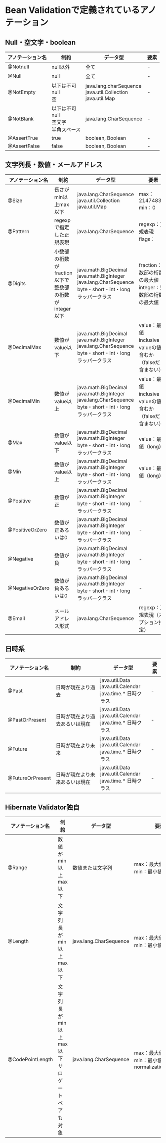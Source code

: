 # Bean Validationで定義されているアノテーション

## Null・空文字・boolean
|アノテーション名|制約|データ型|要素|
|---|---|---|---|
|@Notnull|null以外|全て|-|
|@Null|null|全て|-|
|@NotEmpty|以下は不可 <br> null <br> 空|java.lang.charSequence <br> java.util.Collection <br> java.util.Map|-|
|@NotBlank|以下は不可 <br> null <br> 空文字 <br> 半角スペース|java.lang.CharSequence|-|
|@AssertTrue|true|boolean, Boolean|-|
|@AssertFalse|false|boolean, Boolean|-|


## 文字列長・数値・メールアドレス
|アノテーション名|制約|データ型|要素|
|---|---|---|---|
|@Size|長さがmin以上max以下|java.lang.CharSequence <br> java.util.Collection <br> java.util.Map|max：214748364 <br> min：0|
|@Pattern|regexpで指定した正規表現|java.lang.CharSequence|regexp：正規表現 <br> flags：|
|@Digits|小数部の桁数がfraction以下で整数部の桁数がinteger以下|java.math.BigDecimal <br> java.math.BigInteger <br> java.lang.CharSequence <br> byte・short・int・long <br> ラッパークラス|fraction：小数部の桁数の最大値 <br> integer：整数部の桁数の最大値|
|@DecimalMax|数値がvalue以下|java.math.BigDecimal <br> java.math.BigInteger <br> java.lang.CharSequence <br> byte・short・int・long <br> ラッパークラス|value：最大値 <br> inclusive：valueの値を含むか（falseだと含まない）|
|@DecimalMin|数値がvalue以上|java.math.BigDecimal <br> java.math.BigInteger <br> java.lang.CharSequence <br> byte・short・int・long <br> ラッパークラス|value：最小値 <br> inclusive：valueの値を含むか（falseだと含まない）|
|@Max|数値がvalue以下|java.math.BigDecimal <br> java.math.BigInteger <br> byte・short・int・long <br> ラッパークラス|value：最大値（long）|
|@Min|数値がvalue以上|java.math.BigDecimal <br> java.math.BigInteger <br> byte・short・int・long <br> ラッパークラス|value：最小値（long）|
|@Positive|数値が正|java.math.BigDecimal <br> java.math.BigInteger <br> byte・short・int・long <br> ラッパークラス|-|
|@PositiveOrZero|数値が正あるいは0|java.math.BigDecimal <br> java.math.BigInteger <br> byte・short・int・long <br> ラッパークラス|-|
|@Negative|数値が負|java.math.BigDecimal <br> java.math.BigInteger <br> byte・short・int・long <br> ラッパークラス|-|
|@NegativeOrZero|数値が負あるいは0|java.math.BigDecimal <br> java.math.BigInteger <br> byte・short・int・long <br> ラッパークラス|-|
|@Email|メールアドレス形式|java.lang.CharSequence|regexp：正規表現（オプション指定）|

## 日時系
|アノテーション名|制約|データ型|要素|
|---|---|---|---|
|@Past|日時が現在より過去|java.util.Data <br> java.util.Calendar <br> java.time.* 日時クラス|-|
|@PastOrPresent|日時が現在より過去あるいは現在|java.util.Data <br> java.util.Calendar <br> java.time.* 日時クラス|-|
|@Future|日時が現在より未来|java.util.Data <br> java.util.Calendar <br> java.time.* 日時クラス|-|
|@FutureOrPresent|日時が現在より未来あるいは現在|java.util.Data <br> java.util.Calendar <br> java.time.* 日時クラス|-|

## Hibernate Validator独自
|アノテーション名|制約|データ型|要素|
|---|---|---|---|
|@Range|数値がmin以上max以下|数値または文字列|max：最大値 <br> min：最小値|
|@Length|文字列長がmin以上max以下|java.lang.CharSequence|max：最大値 <br> min：最小値|
|@CodePointLength|文字列長がmin以上max以下 <br> サロゲートペアも対象|java.lang.CharSequence|max：最大値 <br> min：最小値 <br> normalizationStrategy|

